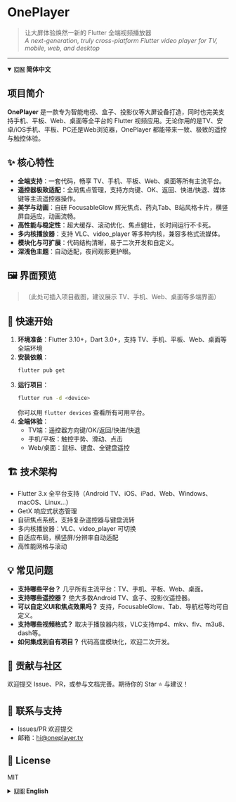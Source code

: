 <!--
README 支持中英切换，使用 <details> 标签实现折叠/展开效果。
-->

# OnePlayer

> 让大屏体验焕然一新的 Flutter 全端视频播放器  
> _A next-generation, truly cross-platform Flutter video player for TV, mobile, web, and desktop_

---

<details open>
<summary><strong>🇨🇳 简体中文</strong></summary>

## 项目简介

**OnePlayer** 是一款专为智能电视、盒子、投影仪等大屏设备打造，同时也完美支持手机、平板、Web、桌面等全平台的 Flutter 视频应用。无论你用的是TV、安卓/iOS手机、平板、PC还是Web浏览器，OnePlayer 都能带来一致、极致的遥控与触控体验。

## ✨ 核心特性
- **全端支持**：一套代码，畅享 TV、手机、平板、Web、桌面等所有主流平台。
- **遥控器极致适配**：全局焦点管理，支持方向键、OK、返回、快进/快退、媒体键等主流遥控器操作。
- **美学与动画**：自研 FocusableGlow 辉光焦点、药丸Tab、B站风格卡片，横竖屏自适应，动画流畅。
- **高性能与稳定性**：超大缓存、滚动优化、焦点健壮，长时间运行不卡死。
- **多内核播放器**：支持 VLC、video_player 等多种内核，兼容多格式流媒体。
- **模块化与可扩展**：代码结构清晰，易于二次开发和自定义。
- **深浅色主题**：自动适配，夜间观影更护眼。

## 🖼️ 界面预览

> （此处可插入项目截图，建议展示 TV、手机、Web、桌面等多端界面）

## 🚀 快速开始
1. **环境准备**：Flutter 3.10+，Dart 3.0+，支持 TV、手机、平板、Web、桌面等全端环境
2. **安装依赖**：
   ```bash
   flutter pub get
   ```
3. **运行项目**：
   ```bash
   flutter run -d <device>
   ```
   你可以用 `flutter devices` 查看所有可用平台。
4. **全端体验**：
   - TV端：遥控器方向键/OK/返回/快进/快退
   - 手机/平板：触控手势、滑动、点击
   - Web/桌面：鼠标、键盘、全键盘遥控

## 🏗️ 技术架构
- Flutter 3.x 全平台支持（Android TV、iOS、iPad、Web、Windows、macOS、Linux...）
- GetX 响应式状态管理
- 自研焦点系统，支持复杂遥控器与键盘流转
- 多内核播放器：VLC、video_player 可切换
- 自适应布局，横竖屏/分辨率自动适配
- 高性能网格与滚动

## 💡 常见问题
- **支持哪些平台？** 几乎所有主流平台：TV、手机、平板、Web、桌面。
- **支持哪些遥控器？** 绝大多数Android TV、盒子、投影仪遥控器。
- **可以自定义UI和焦点效果吗？** 支持，FocusableGlow、Tab、导航栏等均可自定义。
- **支持哪些视频格式？** 取决于播放器内核，VLC支持mp4、mkv、flv、m3u8、dash等。
- **如何集成到自有项目？** 代码高度模块化，欢迎二次开发。

## 🤝 贡献与社区
欢迎提交 Issue、PR，或参与文档完善。期待你的 Star ⭐️ 与建议！

## 📧 联系与支持
- Issues/PR 欢迎提交
- 邮箱：hi@oneplayer.tv

## 📝 License
MIT

</details>

<details>
<summary><strong>🇺🇸 English</strong></summary>

## Overview

**OnePlayer** is a truly cross-platform Flutter video player app designed for smart TVs, set-top boxes, projectors, as well as mobile phones, tablets, web, and desktop. Whether you use TV, Android/iOS, iPad, PC, or a web browser, OnePlayer delivers a consistent, premium remote and touch experience everywhere.

## ✨ Core Features
- **Full Cross-Platform**: One codebase, runs on TV, mobile, tablet, web, and desktop (Windows/macOS/Linux) out of the box.
- **Ultimate Remote Support**: Global focus management, supports D-pad, OK, Back, Fast Forward/Rewind, and media keys.
- **Aesthetics & Animation**: Custom FocusableGlow, pill tabs, Bilibili-style cards, adaptive layouts, smooth transitions.
- **Performance & Stability**: Large cache, scroll optimization, robust focus, stable for long sessions.
- **Multi-core Player**: Supports VLC, video_player, and more, compatible with various streaming formats.
- **Modular & Extensible**: Clean codebase, easy for secondary development and customization.
- **Dark/Light Themes**: Auto-adapt, eye-friendly for night viewing.

## 🖼️ Screenshots

> (Insert screenshots for TV, mobile, web, desktop, etc.)

## 🚀 Quick Start
1. **Prerequisites**: Flutter 3.10+, Dart 3.0+, supports TV, mobile, tablet, web, desktop
2. **Install dependencies**:
   ```bash
   flutter pub get
   ```
3. **Run the app**:
   ```bash
   flutter run -d <device>
   ```
   Use `flutter devices` to list all available platforms.
4. **Cross-Platform Experience**:
   - TV: Remote D-pad/OK/Back/FF/RW
   - Mobile/Tablet: Touch gestures, swipe, tap
   - Web/Desktop: Mouse, keyboard, full keyboard remote

## 🏗️ Architecture
- Flutter 3.x cross-platform (Android TV, iOS, iPad, Web, Windows, macOS, Linux...)
- GetX for reactive state management
- Custom focus system for complex remote & keyboard navigation
- Multi-core player: VLC, video_player switchable
- Adaptive layouts for landscape/portrait/resolution
- High-performance grid and scrolling

## 💡 FAQ
- **Which platforms are supported?** Virtually all: TV, mobile, tablet, web, desktop.
- **Which remotes are supported?** Most Android TV, box, and projector remotes.
- **Can I customize UI and focus effects?** Yes, FocusableGlow, tabs, nav bar, etc. are all customizable.
- **Which video formats are supported?** Depends on player core, VLC supports mp4, mkv, flv, m3u8, dash, etc.
- **How to integrate into my project?** Highly modular code, easy for secondary development.

## 🤝 Contributing
PRs, issues, and documentation improvements are welcome. Star ⭐️ and feedback appreciated!

## 📧 Contact & Support
- Issues/PRs welcome
- Email: hi@oneplayer.tv

## 📝 License
MIT

</details>
